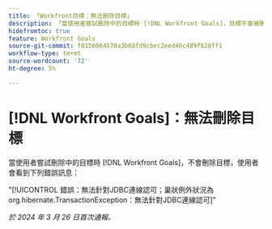 ```yaml
---
title: 「Workfront目標：無法刪除目標」
description: 「當使用者嘗試刪除中的目標時 [!DNL Workfront Goals]，目標不會被刪除，且使用者會看到一則錯誤訊息。」
hidefromtoc: true
feature: Workfront Goals
source-git-commit: f0156064570a3b68fd9cbec2eed46c489f628ff1
workflow-type: tm+mt
source-wordcount: '72'
ht-degree: 5%

---
```



# [!DNL Workfront Goals]：無法刪除目標

當使用者嘗試刪除中的目標時 [!DNL Workfront Goals]，不會刪除目標，使用者會看到下列錯誤訊息：

&quot;[!UICONTROL 錯誤：無法針對JDBC連線認可；巢狀例外狀況為org.hibernate.TransactionException：無法針對JDBC連線認可]&quot;

_於 2024 年 3 月 26 日首次通報。_
